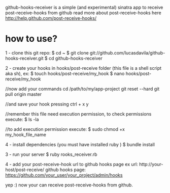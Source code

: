 github-hooks-receiver is a simple (and experimental) sinatra app to receive post-receive-hooks from github
read more about post-receive-hooks here http://help.github.com/post-receive-hooks/

# how to use?

1 - clone this git repo:
$ cd ~
$ git clone git://github.com/lucasdavila/github-hooks-receiver.git
$ cd github-hooks-receiver

2 - create your hooks in hooks/post-receive folder (this file is a shell script aka sh), ex:
$ touch hooks/post-receive/my_hook
$ nano hooks/post-receive/my_hook

//now add your commands
cd /path/to/my/app-project
git reset --hard
git pull origin master

//and save your hook pressing
ctrl + x
y

//remember this file need execution permission, to check permissions execute:
$ ls -la

//to add execution permission execute:
$ sudo chmod +x my_hook_file_name

4 - install dependencies (you must have installed ruby )
$ bundle install

3 - run your server
$ ruby rooks_receiver.rb

4 - add your post-receive-hook url to github hooks page
ex url: http://your-host/post-receive/<hook-name>
github hooks page: https://github.com/your_user/your_project/admin/hooks

yep :) now your can receive post-receive-hooks from github.
